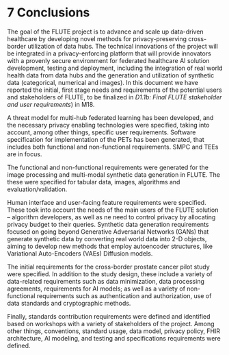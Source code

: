 # 7 Conclusions

The goal of the FLUTE project is to advance and scale up data-driven healthcare by developing novel methods for privacy-preserving cross-border utilization of data hubs. The technical innovations of the project will be integrated in a privacy-enforcing platform that will provide innovators with a provenly secure environment for federated healthcare AI solution development, testing and deployment, including the integration of real world health data from data hubs and the generation and utilization of synthetic data (categorical, numerical and images). In this document we have reported the initial, first stage needs and requirements of the potential users and stakeholders of FLUTE, to be finalized in *D1.1b: Final FLUTE stakeholder and user requirements*) in M18. 

A threat model for multi-hub federated learning has been developed, and the necessary privacy enabling technologies were specified, taking into account, among other things, specific user requirements. Software specification for implementation of the PETs has been generated, that includes both functional and non-functional requirements. SMPC and TEEs are in focus.

The functional and non-functional requirements were generated for the image processing and multi-modal synthetic data generation in FLUTE. The these were specified for tabular data, images, algorithms and evaluation/validation.

Human interface and user-facing feature requirements were specified. These took into account the needs of the main users of the FLUTE solution – algorithm developers, as well as ne need to control privacy by allocating privacy budget to their queries. Synthetic data generation requirements focused on going beyond Generative Adversarial Networks (GANs) that generate synthetic data by converting real world data into 2-D objects, aiming to develop new methods that employ autoencoder structures, like Variational Auto-Encoders (VAEs) Diffusion models.

The initial requirements for the cross-border prostate cancer pilot study were specified. In addition to the study design, these include a variety of data-related requirements such as data minimization, data processing agreements, requirements for AI models; as well as a variety of non-functional requirements such as authentication and authorization, use of data standards and cryptographic methods.

Finally, standards contribution requirements were defined and identified based on workshops with a variety of stakeholders of the project. Among other things, conventions, standard usage, data model, privacy policy, FHIR architecture, AI modeling, and testing and specifications requirements were defined.